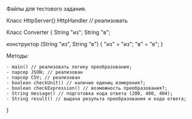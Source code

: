 Файлы для тестового задания.

Класс HttpServer{}
HttpHandler // реализовать

Класс Converter {
  String "из";
  String "в";
 
  конструктор (String "из", String "в") {
    "из" = "из";
    "в" = "в";
  }
 
 
   
   Методы:
   
    - main() // реализовать логику преобразования;
    - парсер JSON; // реализован
    - парсер CSV; // реализован
    - boolean checkUnit() // наличие единиц измерения?;
    - boolean checkExpression() // возможность преобразования?;
    - String message() // подготовка кода ответа (200, 400, 404);
    - String result() // выдача результа преобразования и кода ответа;
}
